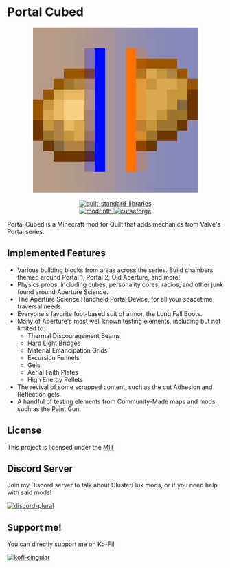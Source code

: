 # Portal Cubed

<p align="center">
  <img title="modicon" height="384" src="docs/logo.png">
</p>

<p align="center">
  <a href="https://quiltmc.org/" target="_blank">
    <img alt="quilt-standard-libraries" height="56" src="https://cdn.jsdelivr.net/npm/@intergrav/devins-badges@3/assets/cozy/requires/quilt-standard-libraries_vector.svg">

  </a>
  <br>
  <a href="https://modrinth.com/mod/portal-cubed" target="_blank">
    <img alt="modrinth" height="56" src="https://cdn.jsdelivr.net/npm/@intergrav/devins-badges@3/assets/cozy/available/modrinth_vector.svg">
  </a>
  <a href="https://www.curseforge.com/minecraft/mc-mods/portal-cubed" target="_blank">
    <img alt="curseforge" height="56" src="https://cdn.jsdelivr.net/npm/@intergrav/devins-badges@3/assets/cozy/available/curseforge_vector.svg">
  </a>
</p>

Portal Cubed is a Minecraft mod for Quilt that adds mechanics from Valve's Portal series.

## Implemented Features

- Various building blocks from areas across the series.  Build chambers themed around Portal 1, Portal 2, Old Aperture, and more!
- Physics props, including cubes, personality cores, radios, and other junk found around Aperture Science.
- The Aperture Science Handheld Portal Device, for all your spacetime traversal needs.
- Everyone's favorite foot-based suit of armor, the Long Fall Boots.
- Many of Aperture's most well known testing elements, including but not limited to:
  - Thermal Discouragement Beams
  - Hard Light Bridges
  - Material Emancipation Grids
  - Excursion Funnels
  - Gels
  - Aerial Faith Plates
  - High Energy Pellets
- The revival of some scrapped content, such as the cut Adhesion and Reflection gels.
- A handful of testing elements from Community-Made maps and mods, such as the Paint Gun.


## License
This project is licensed under the [MIT](LICENSE)

## Discord Server
Join my Discord server to talk about ClusterFlux mods, or if you need help with said mods!

<a href="https://discord.gg/YyrsVRNBA8" target="_blank">
  <img alt="discord-plural" height="56" src="https://cdn.jsdelivr.net/npm/@intergrav/devins-badges@3/assets/cozy/social/discord-plural_vector.svg">
</a>


## Support me!
You can directly support me on Ko-Fi!

<a href="https://ko-fi.com/fusionflux/" target="_blank">
  <img alt="kofi-singular" height="56" src="https://cdn.jsdelivr.net/npm/@intergrav/devins-badges@3/assets/cozy/donate/kofi-singular_vector.svg">
</a>
